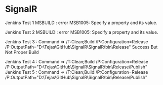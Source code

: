 # SignalR

Jenkins Test 1
MSBUILD : error MSB1005: Specify a property and its value.

Jenkins Test 2
MSBUILD : error MSB1005: Specify a property and its value.

Jenkins Test 3 : Command => /T:Clean;Build /P:Configuration=Release /P:OutputPath="D:\Tejas\GitHub\SignalR\SignalR\bin\Release"
Success But Not Proper Build

Jenkins Test 4 : Command => /T:Clean;Build /P:Configuration=Release /P:OutputPath="D:\Tejas\GitHub\SignalR\SignalR\bin\Release\Publish"
Jenkins Test 5 : Command => /T:Clean;Build /P:Configuration=Release /P:OutputPath="D:\Tejas\GitHub\SignalR\SignalR\bin\Release\Publish"
